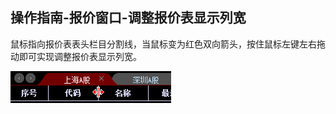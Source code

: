 ## 操作指南-报价窗口-调整报价表显示列宽

鼠标指向报价表表头栏目分割线，当鼠标变为红色双向箭头，按住鼠标左键左右拖动即可实现调整报价表显示列宽。


![图片4.png](/assets/17541.png)